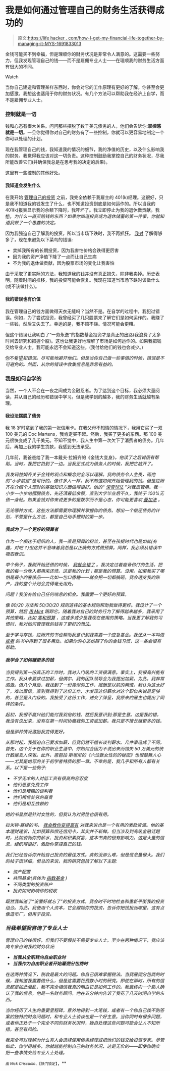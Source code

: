 # 我是如何通过管理自己的财务生活获得成功的

> 原文:[https://life hacker . com/how-I-get-my-financial-life-together-by-managing-it-MYS-1691833013](https://lifehacker.com/how-i-got-my-financial-life-together-by-managing-it-mys-1691833013)

金钱可能买不到幸福，但是理顺你的财务状况是非常令人满意的。这需要一些努力，但我发现管理自己的钱——而不是雇佣专业人士——在理顺我的财务生活方面有很大的不同。

Watch

当你自己建造和管理某样东西时，你会对它的工作原理有更好的了解。你甚至会更加感激。我想这也适用于你的财务状况。有几个方法可以帮助我在经济上自学，而不是雇佣专业人士。

### 控制就是一切

钱和心态有很大关系。问问那些摆脱了数千美元债务的人，他们会告诉你:**掌控感就是一切**。一旦你觉得你对自己的财务有了一些控制，你就可以更容易地制定一个你可以处理的计划。

现在我管理自己的钱，我知道我的情况的细节，我的净值的历史，以及什么影响我的财务。我觉得我应该对这一切负责。这种控制鼓励我掌控自己的财务状况，尽我所能改善它们(并确保我总是在思考我的决定的后果)。

这里有一些控制的其他好处。

#### 我知道会发生什么

在我开始 [管理自己的投资](https://lifehacker.com/how-to-build-an-easy-beginner-set-and-forget-investm-1686878594) 之前，我完全依赖于我雇主的 401(k)经理。这很好，只是我不知道我的钱发生了什么，也不知道投资到底是如何运作的。所以当我的 401(k)报表显示我的余额下降时，我吓坏了。我立即停止为我的退休做贡献。我想，*为什么一直买赔钱的东西？如果你知道投资或为退休储蓄的第一件事，你就知道我做了一个愚蠢的决定。*

因为我强迫自己了解我的投资，所以当市场下跌时，我不再抓狂。 [我对](http://twocents.lifehacker.com/is-the-stock-market-going-to-crash-soon-1690802962) 了解得够多了，现在来避免以下菜鸟的错误:

*   卖掉我所有的长期投资，因为我害怕价格会跌得更厉害
*   因为我的资产净值下降了一点而让自己生病
*   不为我的退休做贡献，因为股票市场的变化让我害怕

由于采取了更实际的方法，我知道我的钱并没有真正损失，除非我卖掉。历史表明，随着时间的推移，我的投资可能会恢复。我现在知道当市场下跌时该做什么(或不该做什么)。

#### 我的错误也有价值

我在管理自己的钱方面做得天衣无缝吗？当然不是。在自学的过程中，我犯过错误。例如，为了尝试投资，我曾经买了几只股票来了解它们是如何运作的。我赚了一些钱，然后又失去了。幸运的是，我不赔不赚。情况可能会更糟。

但这个错误让我明白了“一劳永逸”的指数基金投资才是真正的出路(我浪费了太多时间去研究和把握个股)。这也让我更好地理解了市场是如何运作的。如果我把钱交给专业人士，我可能永远不会知道这些。(我付给他们的钱也会减少。)

你不希望*犯错误。尽可能地避开他们。但是当你自己做一些事情的时候，错误是不可避免的。然而，从你的错误中收集信息是非常有益的。*

### 我是如何自学的

当然，一个人不会在一夜之间成为金融忍者。为了达到这个目标，我必须大量阅读，并从自己的经历和错误中学习。但是我学到的越多，我的财务生活就越有条理。

#### 我设法摆脱了债务

我 18 岁时拿到了我的第一张信用卡。在我父母不知情的情况下，我用它买了一双 100 美元的 Doc Martens，我肯定买不起。然后，我买了更多的东西。那 100 美元很快变成了几千美元。不知不觉中，我人生中第一次欠下了消费者的债务。几年后，再加上我的学生贷款，我感到无法承受。

几年前，我爸爸给了我一本戴夫·拉姆齐的《金钱大变身》[](http://www.amazon.com/The-Total-Money-Makeover-Financial/dp/159555078X?asc_campaign=InlineText&asc_refurl=https://lifehacker.com/how-i-got-my-financial-life-together-by-managing-it-mys-1691833013&asc_source=&tag=kinjalifehackerlink-20)*。他读了之后说很有帮助。当时，我把它扔到了一边。当我正式成为债务人的时候，我把它敲开了。*

*我发现拉姆齐关于金钱的观点和概念完全可以理解。我的债务令人生畏，而他的“小步前进”是可行的。像许多人一样，我不知道如何开始管理我的钱。但是拉姆齐在介绍个人理财的基础知识方面做得很好。他的“ [滚雪球法](https://lifehacker.com/use-the-debt-snowball-calculator-to-pay-off-debts-203687) ”对我很管用。我一小步一小步地摆脱债务，先还清最低余额，直到大学毕业后不久，我终于 100%无债一身轻。如果金钱对你来说更多的是数学而不是心态，你可能更喜欢 [叠加法](http://lifehacker.com/how-to-pay-off-your-debt-using-the-stack-method-576070292) 。*

*无论哪种方式，这些方法都需要你理解并掌握你的债务。想出一个偿还债务的计划，不管是什么方法，都是自己动手理财的第一步。*

#### *我成为了一个更好的预算者*

*作为一个痴迷于组织的人，我一直是预算的粉丝，甚至在孩提时代也是如此(有趣，对吧？)但这并不意味着我总是以正确的方式做预算。同样，我必须从错误中吸取教训。*

*举个例子，我刚开始还债的时候， [我就全错了](https://lifehacker.com/money-saving-habits-that-can-backfire-and-wreck-your-fi-1564111677) 。我决定过着瘦骨伶仃的生活，把我的每一分收入都用来还债。这是我的计划；那是我的预算。没用。如果我买了哪怕是最小的奢侈品——比如一包口香糖——就会把一切都搞砸。我会透支我的账户，我的整个计划会变得毫无用处。*

*问题？我没有给自己任何喘息的机会。我需要一个更好的预算。*

*像 80/20 方法和 50/30/20 规则这样的基本规则帮助我做得更好。我设计了一个预算，然后 [用 Mint](http://lifehacker.com/best-personal-money-management-site-mint-5585905) 跟踪它。随着我对自己的财务行为了解得越来越多，我采用了其他策略，比如 [零和预算](http://lifehacker.com/the-power-of-a-zero-sum-budget-1443100021) ，这或多或少是我现在使用的策略。当我更了解我的习惯时，我对如何管理我的钱有了更好的想法。*

*至于学习存钱，拉姆齐的书也帮助我意识到我需要一个应急基金。我还从一本叫做 [*或者*](http://www.amazon.com/Your-Money-Life-Transforming-Relationship/dp/0143115766?asc_campaign=InlineText&asc_refurl=https://lifehacker.com/how-i-got-my-financial-life-together-by-managing-it-mys-1691833013&asc_source=&tag=kinjalifehackerlink-20) 的书中得到了很多用处。如果你的心态妨碍了你的金钱习惯，这一条会很有帮助。*

#### *我学会了如何赚更多的钱*

*当我得到第一份真正的工作时，我对入门级的工资很满意。事实上，我很高兴能有工作。我从未要求过加薪，但偶尔，我的团队领导会为我提出加薪。为此，我非常感激。但几个月后，我找到了一份类似的工作，报酬是以前的两倍。我认为这太好了，难以置信，直到我得到了这份工作，才发现这份薪水对这个职位来说是足够的，甚至是入门级的。我接受了这份工作，递交了辞呈，我原来的雇主也提出了同样的条件。*

*起初，我很不高兴他们能付我双倍的钱。然后我意识到:*那是生意*。这是我的错，我没有说出来，没有在第一时间协商我的工资或加薪。我只是不擅长赚更多的钱。*

*但是那种情况激励我变得更好。*

*从那时起，我强迫自己要求加薪，但我仍然不擅长谈判薪水。几件事造成了不同。首先，这个关于在你的职业生涯中，你如何会因为不说出来而错失 50 万美元的统计数据发人深省。此外，芭芭拉·斯坦尼的《六位数女性的的秘密》也很鼓舞人心——尤其是她写的关于初学者特质的那一章。不幸的是，我几乎和所有人都有关系。以下是一些例子:*

*   *不学无术的人对低工资有很高的容忍度*
*   *他们愿意免费工作*
*   *他们是糟糕的谈判者*
*   *他们相信贫穷的高贵*
*   *他们是相互依赖的*

*她的书显然是针对女性的，但我认为对男性也很有用。*

*拉米特·塞提的书， [*我会教你变得富有*](http://www.amazon.com/Will-Teach-You-To-Rich/dp/0761147489?asc_campaign=InlineText&asc_refurl=https://lifehacker.com/how-i-got-my-financial-life-together-by-managing-it-mys-1691833013&asc_source=&tag=kinjalifehackerlink-20) 对我来说也是一个有用的激励资源。他的基本理财建议，比如预算和偿还信用卡，其实并不新鲜。但当涉及到高级金融话题时，比如谈判你的薪水、投资和积累财富，这本书真的很有影响力。这是大量的信息，组织得很好，激励你掌控自己的钱。*

*我们已经告诉你开始自己投资的最佳方式。真的没那么难，但是信息量很大。我们的帖子很详细，但总的来说，我的研究包括了解以下主题:*

*   *资产配置*
*   *共同基金(具体为 [指数基金](http://lifehacker.com/the-sheep-and-the-wolves-smart-investing-made-simple-1522789629) )*
*   *不同类型的投资账户*
*   *投资如何影响你的税收*

*既然我知道了“设置好就忘了”的投资方式，我会时不时地检查和重新平衡我的投资组合。为此，我使用个人资本，它会跟踪你的投资，告诉你把钱投到哪里。这有点像造币厂，但用于投资。*

### *当我希望我咨询了专业人士*

*管理自己的钱很好，但我们不要假装不需要专业人士。至少在两种情况下，我应该向专家咨询我的财务状况:*

*   ***当我从全职转向自由职业时***
*   ***当我作为自由职业者开始雇佣分包商时***

*在这两种情况下，税收是最大的问题。你自己很难掌握税法。当我雇佣分包商的时候，我知道我需要做什么，但是这需要花费数小时的研究。即使在那时，所有的信息都是如此混乱，我不完全相信我真的明白它是如何工作的。我最终向一个熟人确认了我的信息，他是一名财务顾问。他在五分钟内告诉了我花了几天时间自学的东西。*

*当你经历了人生的重要里程碑，意外地得到一大笔钱，或者有一个你自己找不到答案的独特的财务问题时，和专业人士谈谈也是一个好主意。当你同时有很多问题，或者你正处于一个完全不同的财务状况时，独自处理这些问题可能会让人不知所措，甚至有风险。*

*我完全可以理解为什么有人会选择使用债务经理或把他们的钱交给投资专家。尽管如此，你学得越多，你就越能控制自己的财务状况，这是无价的——即使你确实把一些事情交给专业人士处理。*

*<small>*由 Nick Criscuolo、*</small><small>*【快门锁定】*</small>*，**